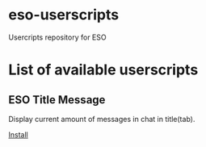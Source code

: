 # eso-userscripts
Usercripts repository for ESO
# List of available userscripts
## ESO Title Message
Display current amount of messages in chat in title(tab).

[Install](https://github.com/tttooottt/eso-userscripts/raw/master/title-message/title-message.user.js)
